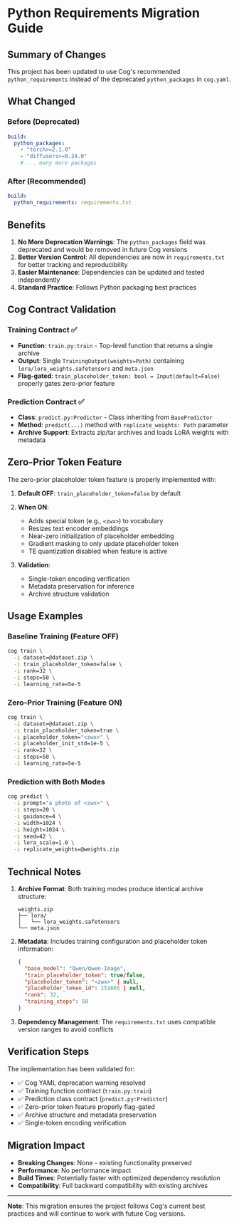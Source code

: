 # Python Requirements Migration Guide

## Summary of Changes

This project has been updated to use Cog's recommended `python_requirements` instead of the deprecated `python_packages` in `cog.yaml`.

## What Changed

### Before (Deprecated)
```yaml
build:
  python_packages:
    - "torch>=2.1.0"
    - "diffusers>=0.24.0"
    # ... many more packages
```

### After (Recommended)
```yaml
build:
  python_requirements: requirements.txt
```

## Benefits

1. **No More Deprecation Warnings**: The `python_packages` field was deprecated and would be removed in future Cog versions
2. **Better Version Control**: All dependencies are now in `requirements.txt` for better tracking and reproducibility
3. **Easier Maintenance**: Dependencies can be updated and tested independently
4. **Standard Practice**: Follows Python packaging best practices

## Cog Contract Validation

### Training Contract ✅
- **Function**: `train.py:train` - Top-level function that returns a single archive
- **Output**: Single `TrainingOutput(weights=Path)` containing `lora/lora_weights.safetensors` and `meta.json`
- **Flag-gated**: `train_placeholder_token: bool = Input(default=False)` properly gates zero-prior feature

### Prediction Contract ✅
- **Class**: `predict.py:Predictor` - Class inheriting from `BasePredictor`
- **Method**: `predict(...)` method with `replicate_weights: Path` parameter
- **Archive Support**: Extracts zip/tar archives and loads LoRA weights with metadata

## Zero-Prior Token Feature

The zero-prior placeholder token feature is properly implemented with:

1. **Default OFF**: `train_placeholder_token=false` by default
2. **When ON**:
   - Adds special token (e.g., `<zwx>`) to vocabulary
   - Resizes text encoder embeddings
   - Near-zero initialization of placeholder embedding
   - Gradient masking to only update placeholder token
   - TE quantization disabled when feature is active

3. **Validation**:
   - Single-token encoding verification
   - Metadata preservation for inference
   - Archive structure validation

## Usage Examples

### Baseline Training (Feature OFF)
```bash
cog train \
  -i dataset=@dataset.zip \
  -i train_placeholder_token=false \
  -i rank=32 \
  -i steps=50 \
  -i learning_rate=5e-5
```

### Zero-Prior Training (Feature ON)
```bash
cog train \
  -i dataset=@dataset.zip \
  -i train_placeholder_token=true \
  -i placeholder_token="<zwx>" \
  -i placeholder_init_std=1e-5 \
  -i rank=32 \
  -i steps=50 \
  -i learning_rate=5e-5
```

### Prediction with Both Modes
```bash
cog predict \
  -i prompt="a photo of <zwx>" \
  -i steps=20 \
  -i guidance=4 \
  -i width=1024 \
  -i height=1024 \
  -i seed=42 \
  -i lora_scale=1.0 \
  -i replicate_weights=@weights.zip
```

## Technical Notes

1. **Archive Format**: Both training modes produce identical archive structure:
   ```
   weights.zip
   ├── lora/
   │   └── lora_weights.safetensors
   └── meta.json
   ```

2. **Metadata**: Includes training configuration and placeholder token information:
   ```json
   {
     "base_model": "Qwen/Qwen-Image",
     "train_placeholder_token": true/false,
     "placeholder_token": "<zwx>" | null,
     "placeholder_token_id": 151665 | null,
     "rank": 32,
     "training_steps": 50
   }
   ```

3. **Dependency Management**: The `requirements.txt` uses compatible version ranges to avoid conflicts

## Verification Steps

The implementation has been validated for:
- ✅ Cog YAML deprecation warning resolved
- ✅ Training function contract (`train.py:train`)
- ✅ Prediction class contract (`predict.py:Predictor`)  
- ✅ Zero-prior token feature properly flag-gated
- ✅ Archive structure and metadata preservation
- ✅ Single-token encoding verification

## Migration Impact

- **Breaking Changes**: None - existing functionality preserved
- **Performance**: No performance impact
- **Build Times**: Potentially faster with optimized dependency resolution
- **Compatibility**: Full backward compatibility with existing archives

---

**Note**: This migration ensures the project follows Cog's current best practices and will continue to work with future Cog versions.